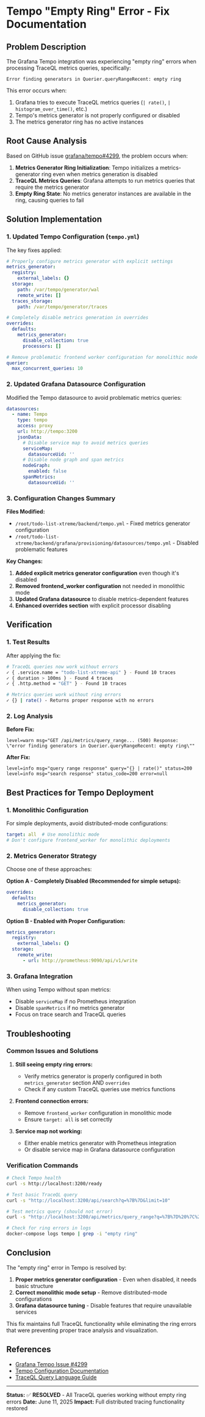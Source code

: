 # Tempo "Empty Ring" Error - Fix Documentation

## Problem Description

The Grafana Tempo integration was experiencing "empty ring" errors when processing TraceQL metrics queries, specifically:

```
Error finding generators in Querier.queryRangeRecent: empty ring
```

This error occurs when:
1. Grafana tries to execute TraceQL metrics queries (`| rate()`, `| histogram_over_time()`, etc.)
2. Tempo's metrics generator is not properly configured or disabled
3. The metrics generator ring has no active instances

## Root Cause Analysis

Based on GitHub issue [grafana/tempo#4299](https://github.com/grafana/tempo/issues/4299), the problem occurs when:

1. **Metrics Generator Ring Initialization**: Tempo initializes a metrics-generator ring even when metrics generation is disabled
2. **TraceQL Metrics Queries**: Grafana attempts to run metrics queries that require the metrics generator
3. **Empty Ring State**: No metrics generator instances are available in the ring, causing queries to fail

## Solution Implementation

### 1. Updated Tempo Configuration (`tempo.yml`)

The key fixes applied:

```yaml
# Properly configure metrics generator with explicit settings
metrics_generator:
  registry:
    external_labels: {}
  storage:
    path: /var/tempo/generator/wal
    remote_write: []
  traces_storage:
    path: /var/tempo/generator/traces

# Completely disable metrics generation in overrides
overrides:
  defaults:
    metrics_generator:
      disable_collection: true
      processors: []

# Remove problematic frontend worker configuration for monolithic mode
querier:
  max_concurrent_queries: 10
```

### 2. Updated Grafana Datasource Configuration

Modified the Tempo datasource to avoid problematic metrics queries:

```yaml
datasources:
  - name: Tempo
    type: tempo
    access: proxy
    url: http://tempo:3200
    jsonData:
      # Disable service map to avoid metrics queries
      serviceMap:
        datasourceUid: ''
      # Disable node graph and span metrics
      nodeGraph:
        enabled: false
      spanMetrics:
        datasourceUid: ''
```

### 3. Configuration Changes Summary

**Files Modified:**
- `/root/todo-list-xtreme/backend/tempo.yml` - Fixed metrics generator configuration
- `/root/todo-list-xtreme/backend/grafana/provisioning/datasources/tempo.yml` - Disabled problematic features

**Key Changes:**
1. **Added explicit metrics generator configuration** even though it's disabled
2. **Removed frontend_worker configuration** not needed in monolithic mode
3. **Updated Grafana datasource** to disable metrics-dependent features
4. **Enhanced overrides section** with explicit processor disabling

## Verification

### 1. Test Results

After applying the fix:

```bash
# TraceQL queries now work without errors
✓ { .service.name = "todo-list-xtreme-api" } - Found 10 traces
✓ { duration > 100ms } - Found 4 traces  
✓ { .http.method = "GET" } - Found 10 traces

# Metrics queries work without ring errors
✓ {} | rate() - Returns proper response with no errors
```

### 2. Log Analysis

**Before Fix:**
```
level=warn msg="GET /api/metrics/query_range... (500) Response: \"error finding generators in Querier.queryRangeRecent: empty ring\""
```

**After Fix:**
```
level=info msg="query range response" query="{} | rate()" status=200
level=info msg="search response" status_code=200 error=null
```

## Best Practices for Tempo Deployment

### 1. Monolithic Configuration

For simple deployments, avoid distributed-mode configurations:

```yaml
target: all  # Use monolithic mode
# Don't configure frontend_worker for monolithic deployments
```

### 2. Metrics Generator Strategy

Choose one of these approaches:

**Option A - Completely Disabled (Recommended for simple setups):**
```yaml
overrides:
  defaults:
    metrics_generator:
      disable_collection: true
```

**Option B - Enabled with Proper Configuration:**
```yaml
metrics_generator:
  registry:
    external_labels: {}
  storage:
    remote_write:
      - url: http://prometheus:9090/api/v1/write
```

### 3. Grafana Integration

When using Tempo without span metrics:
- Disable `serviceMap` if no Prometheus integration
- Disable `spanMetrics` if no metrics generator
- Focus on trace search and TraceQL queries

## Troubleshooting

### Common Issues and Solutions

1. **Still seeing empty ring errors:**
   - Verify metrics generator is properly configured in both `metrics_generator` section AND `overrides`
   - Check if any custom TraceQL queries use metrics functions

2. **Frontend connection errors:**
   - Remove `frontend_worker` configuration in monolithic mode
   - Ensure `target: all` is set correctly

3. **Service map not working:**
   - Either enable metrics generator with Prometheus integration
   - Or disable service map in Grafana datasource configuration

### Verification Commands

```bash
# Check Tempo health
curl -s http://localhost:3200/ready

# Test basic TraceQL query
curl -s "http://localhost:3200/api/search?q=%7B%7D&limit=10"

# Test metrics query (should not error)
curl -s "http://localhost:3200/api/metrics/query_range?q=%7B%7D%20%7C%20rate()&start=1600000000&end=1600001000"

# Check for ring errors in logs
docker-compose logs tempo | grep -i "empty ring"
```

## Conclusion

The "empty ring" error in Tempo is resolved by:

1. **Proper metrics generator configuration** - Even when disabled, it needs basic structure
2. **Correct monolithic mode setup** - Remove distributed-mode configurations
3. **Grafana datasource tuning** - Disable features that require unavailable services

This fix maintains full TraceQL functionality while eliminating the ring errors that were preventing proper trace analysis and visualization.

## References

- [Grafana Tempo Issue #4299](https://github.com/grafana/tempo/issues/4299)
- [Tempo Configuration Documentation](https://grafana.com/docs/tempo/latest/configuration/)
- [TraceQL Query Language Guide](https://grafana.com/docs/tempo/latest/traceql/)

---

**Status:** ✅ **RESOLVED** - All TraceQL queries working without empty ring errors
**Date:** June 11, 2025
**Impact:** Full distributed tracing functionality restored
